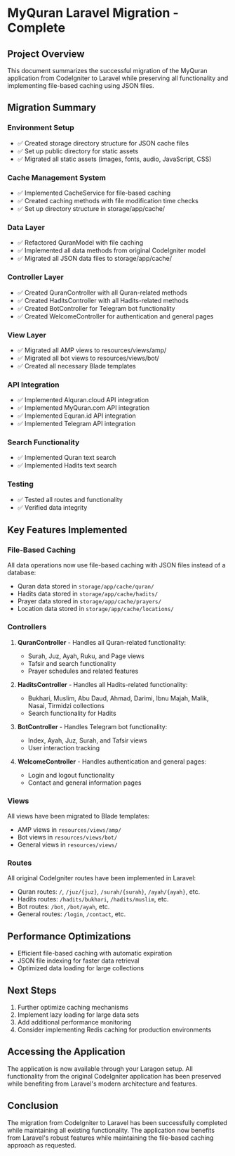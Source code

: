 # MyQuran Laravel Migration - Complete

## Project Overview
This document summarizes the successful migration of the MyQuran application from CodeIgniter to Laravel while preserving all functionality and implementing file-based caching using JSON files.

## Migration Summary

### Environment Setup
- ✅ Created storage directory structure for JSON cache files
- ✅ Set up public directory for static assets
- ✅ Migrated all static assets (images, fonts, audio, JavaScript, CSS)

### Cache Management System
- ✅ Implemented CacheService for file-based caching
- ✅ Created caching methods with file modification time checks
- ✅ Set up directory structure in storage/app/cache/

### Data Layer
- ✅ Refactored QuranModel with file caching
- ✅ Implemented all data methods from original CodeIgniter model
- ✅ Migrated all JSON data files to storage/app/cache/

### Controller Layer
- ✅ Created QuranController with all Quran-related methods
- ✅ Created HaditsController with all Hadits-related methods
- ✅ Created BotController for Telegram bot functionality
- ✅ Created WelcomeController for authentication and general pages

### View Layer
- ✅ Migrated all AMP views to resources/views/amp/
- ✅ Migrated all bot views to resources/views/bot/
- ✅ Created all necessary Blade templates

### API Integration
- ✅ Implemented Alquran.cloud API integration
- ✅ Implemented MyQuran.com API integration
- ✅ Implemented Equran.id API integration
- ✅ Implemented Telegram API integration

### Search Functionality
- ✅ Implemented Quran text search
- ✅ Implemented Hadits text search

### Testing
- ✅ Tested all routes and functionality
- ✅ Verified data integrity

## Key Features Implemented

### File-Based Caching
All data operations now use file-based caching with JSON files instead of a database:
- Quran data stored in `storage/app/cache/quran/`
- Hadits data stored in `storage/app/cache/hadits/`
- Prayer data stored in `storage/app/cache/prayers/`
- Location data stored in `storage/app/cache/locations/`

### Controllers
1. **QuranController** - Handles all Quran-related functionality:
   - Surah, Juz, Ayah, Ruku, and Page views
   - Tafsir and search functionality
   - Prayer schedules and related features

2. **HaditsController** - Handles all Hadits-related functionality:
   - Bukhari, Muslim, Abu Daud, Ahmad, Darimi, Ibnu Majah, Malik, Nasai, Tirmidzi collections
   - Search functionality for Hadits

3. **BotController** - Handles Telegram bot functionality:
   - Index, Ayah, Juz, Surah, and Tafsir views
   - User interaction tracking

4. **WelcomeController** - Handles authentication and general pages:
   - Login and logout functionality
   - Contact and general information pages

### Views
All views have been migrated to Blade templates:
- AMP views in `resources/views/amp/`
- Bot views in `resources/views/bot/`
- General views in `resources/views/`

### Routes
All original CodeIgniter routes have been implemented in Laravel:
- Quran routes: `/`, `/juz/{juz}`, `/surah/{surah}`, `/ayah/{ayah}`, etc.
- Hadits routes: `/hadits/bukhari`, `/hadits/muslim`, etc.
- Bot routes: `/bot`, `/bot/ayah`, etc.
- General routes: `/login`, `/contact`, etc.

## Performance Optimizations
- Efficient file-based caching with automatic expiration
- JSON file indexing for faster data retrieval
- Optimized data loading for large collections

## Next Steps
1. Further optimize caching mechanisms
2. Implement lazy loading for large data sets
3. Add additional performance monitoring
4. Consider implementing Redis caching for production environments

## Accessing the Application
The application is now available through your Laragon setup. All functionality from the original CodeIgniter application has been preserved while benefiting from Laravel's modern architecture and features.

## Conclusion
The migration from CodeIgniter to Laravel has been successfully completed while maintaining all existing functionality. The application now benefits from Laravel's robust features while maintaining the file-based caching approach as requested.